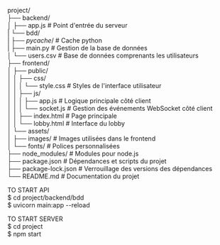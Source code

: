 project/  
├── backend/  
│   ├── app.js                   # Point d'entrée du serveur  
|   └── bdd/  
|       ├── _pycache_/           # Cache python  
|       ├── main.py              # Gestion de la base de données  
│       └── users.csv            # Base de données comprenants les utilisateurs   
├── frontend/  
│   ├── public/  
│   │   ├── css/  
│   │   │   └── style.css        # Styles de l'interface utilisateur  
│   │   ├── js/  
│   │   │   ├── app.js           # Logique principale côté client  
│   │   │   └── socket.js        # Gestion des événements WebSocket côté client  
│   │   ├── index.html           # Page principale  
│   │   └── lobby.html           # Interface du lobby  
│   └── assets/  
│       ├── images/              # Images utilisées dans le frontend  
│       └── fonts/               # Polices personnalisées  
├── node_modules/                # Modules pour node.js  
├── package.json                 # Dépendances et scripts du projet  
├── package-lock.json            # Verrouillage des versions des dépendances  
└── README.md                    # Documentation du projet  
  
TO START API  
$ cd project/backend/bdd  
$ uvicorn main:app --reload  
  
TO START SERVER  
$ cd project  
$ npm start  
